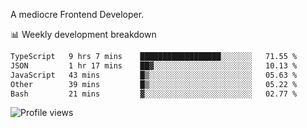 A mediocre Frontend Developer.

📊 Weekly development breakdown
<!--START_SECTION:waka-->

```txt
TypeScript   9 hrs 7 mins    ██████████████████░░░░░░░   71.55 %
JSON         1 hr 17 mins    ██▓░░░░░░░░░░░░░░░░░░░░░░   10.13 %
JavaScript   43 mins         █▒░░░░░░░░░░░░░░░░░░░░░░░   05.63 %
Other        39 mins         █▒░░░░░░░░░░░░░░░░░░░░░░░   05.22 %
Bash         21 mins         ▓░░░░░░░░░░░░░░░░░░░░░░░░   02.77 %
```

<!--END_SECTION:waka-->

<img src="https://gpvc.arturio.dev/iqbalfasri" alt="Profile views"/>
